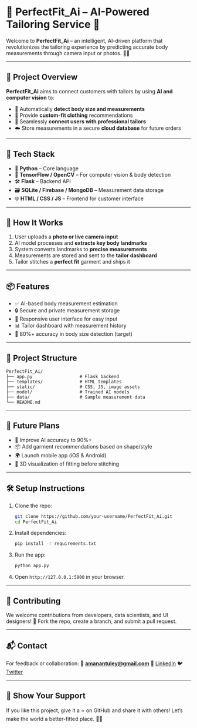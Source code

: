 

# 👗 PerfectFit\_Ai – AI-Powered Tailoring Service 👕

Welcome to **PerfectFit\_Ai** – an intelligent, AI-driven platform that revolutionizes the tailoring experience by predicting accurate body measurements through camera input or photos. 📸✨

---

## 🚀 Project Overview

**PerfectFit\_Ai** aims to connect customers with tailors by using **AI and computer vision** to:

* 📏 Automatically **detect body size and measurements**
* 🧵 Provide **custom-fit clothing** recommendations
* 🤝 Seamlessly **connect users with professional tailors**
* ☁️ Store measurements in a secure **cloud database** for future orders

---

## 🧠 Tech Stack

* 🐍 **Python** – Core language
* 🤖 **TensorFlow / OpenCV** – For computer vision & body detection
* 🛠️ **Flask** – Backend API
* 🗃️ **SQLite / Firebase / MongoDB** – Measurement data storage
* 🌐 **HTML / CSS / JS** – Frontend for customer interface

---

## 📸 How It Works

1. User uploads a **photo or live camera input**
2. AI model processes and **extracts key body landmarks**
3. System converts landmarks to **precise measurements**
4. Measurements are stored and sent to the **tailor dashboard**
5. Tailor stitches a **perfect fit** garment and ships it

---

## 📦 Features

* ✅ AI-based body measurement estimation
* 🔒 Secure and private measurement storage
* 📲 Responsive user interface for easy input
* 📊 Tailor dashboard with measurement history
* 🧠 80%+ accuracy in body size detection (target)

---

## 📁 Project Structure

```
PerfectFit_Ai/
├── app.py                  # Flask backend
├── templates/              # HTML templates
├── static/                 # CSS, JS, image assets
├── model/                  # Trained AI models
├── data/                   # Sample measurement data
└── README.md
```

---

## 📌 Future Plans

* 🎯 Improve AI accuracy to 90%+
* 📦 Add garment recommendations based on shape/style
* 🌍 Launch mobile app (iOS & Android)
* 👕 3D visualization of fitting before stitching

---

## 🛠️ Setup Instructions

1. Clone the repo:

   ```bash
   git clone https://github.com/your-username/PerfectFit_Ai.git
   cd PerfectFit_Ai
   ```
2. Install dependencies:

   ```bash
   pip install -r requirements.txt
   ```
3. Run the app:

   ```bash
   python app.py
   ```
4. Open `http://127.0.0.1:5000` in your browser.

---

## 🤝 Contributing

We welcome contributions from developers, data scientists, and UI designers! 🙌
Fork the repo, create a branch, and submit a pull request.

---

## 📬 Contact

For feedback or collaboration:
📧 **[amanantuley@gmail.com](mailto:amanantuley@gmail.com)**
🔗 [LinkedIn](https://linkedin.com/in/amanantuley)
🐦 [Twitter](https://twitter.com/amanantuley)

---

## 🌟 Show Your Support

If you like this project, give it a ⭐ on GitHub and share it with others!
Let’s make the world a better-fitted place. 👔👗
